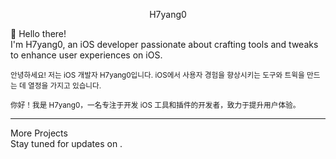 <div align="center">
  
 H7yang0  

</div>

👋 Hello there!  
I'm H7yang0, an iOS developer passionate about crafting tools and tweaks to enhance user experiences on iOS.  

<sub>안녕하세요! 저는 iOS 개발자 H7yang0입니다. iOS에서 사용자 경험을 향상시키는 도구와 트윅을 만드는 데 열정을 가지고 있습니다.</sub>  

<sub>你好！我是 H7yang0，一名专注于开发 iOS 工具和插件的开发者，致力于提升用户体验。</sub>  

---

 More Projects  
Stay tuned for updates on . 
